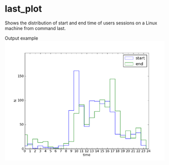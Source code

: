 # last_plot
Shows the distribution of start and end time of users sessions on a Linux machine from command last.

Output example
![alt text](https://github.com/ricardogando/last_plot/blob/master/last1463575282.png "Example")
